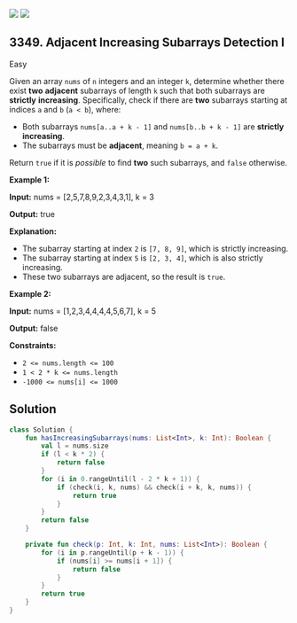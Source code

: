 [![](https://img.shields.io/github/stars/javadev/LeetCode-in-Kotlin?label=Stars&style=flat-square)](https://github.com/javadev/LeetCode-in-Kotlin)
[![](https://img.shields.io/github/forks/javadev/LeetCode-in-Kotlin?label=Fork%20me%20on%20GitHub%20&style=flat-square)](https://github.com/javadev/LeetCode-in-Kotlin/fork)

## 3349\. Adjacent Increasing Subarrays Detection I

Easy

Given an array `nums` of `n` integers and an integer `k`, determine whether there exist **two** **adjacent** subarrays of length `k` such that both subarrays are **strictly** **increasing**. Specifically, check if there are **two** subarrays starting at indices `a` and `b` (`a < b`), where:

*   Both subarrays `nums[a..a + k - 1]` and `nums[b..b + k - 1]` are **strictly increasing**.
*   The subarrays must be **adjacent**, meaning `b = a + k`.

Return `true` if it is _possible_ to find **two** such subarrays, and `false` otherwise.

**Example 1:**

**Input:** nums = [2,5,7,8,9,2,3,4,3,1], k = 3

**Output:** true

**Explanation:**

*   The subarray starting at index `2` is `[7, 8, 9]`, which is strictly increasing.
*   The subarray starting at index `5` is `[2, 3, 4]`, which is also strictly increasing.
*   These two subarrays are adjacent, so the result is `true`.

**Example 2:**

**Input:** nums = [1,2,3,4,4,4,4,5,6,7], k = 5

**Output:** false

**Constraints:**

*   `2 <= nums.length <= 100`
*   `1 < 2 * k <= nums.length`
*   `-1000 <= nums[i] <= 1000`

## Solution

```kotlin
class Solution {
    fun hasIncreasingSubarrays(nums: List<Int>, k: Int): Boolean {
        val l = nums.size
        if (l < k * 2) {
            return false
        }
        for (i in 0.rangeUntil(l - 2 * k + 1)) {
            if (check(i, k, nums) && check(i + k, k, nums)) {
                return true
            }
        }
        return false
    }

    private fun check(p: Int, k: Int, nums: List<Int>): Boolean {
        for (i in p.rangeUntil(p + k - 1)) {
            if (nums[i] >= nums[i + 1]) {
                return false
            }
        }
        return true
    }
}
```